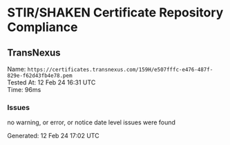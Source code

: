 # STIR/SHAKEN Certificate Repository Compliance

## TransNexus

Name: `https://certificates.transnexus.com/159H/e507fffc-e476-487f-829e-f62d43fb4e78.pem`\
Tested At: 12 Feb 24 16:31 UTC\
Time: 96ms

### Issues

no warning, or error, or notice date level issues were found

Generated: 12 Feb 24 17:02 UTC